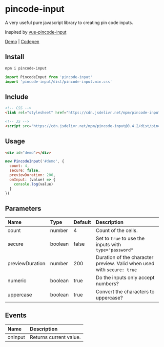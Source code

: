 # pincode-input

A very useful pure javascript library to creating pin code inputs.

Inspired by [vue-pincode-input](https://github.com/Seokky/vue-pincode-input)

[Demo](https://dgknca.github.io/pincode-input/) | [Codepen](https://codepen.io/dgknca/pen/poNOdXp)

## Install

```bash
npm i pincode-input
```

```js
import PincodeInput from 'pincode-input'
import 'pincode-input/dist/pincode-input.min.css'
```

## Include

```html
<!-- CSS -->
<link rel="stylesheet" href="https://cdn.jsdelivr.net/npm/pincode-input@0.4.2/dist/pincode-input.min.css" />

<!-- JS -->
<script src="https://cdn.jsdelivr.net/npm/pincode-input@0.4.2/dist/pincode-input.min.js"></script>
```

## Usage

```html
<div id="demo"></div>
```

```js
new PincodeInput('#demo', {
  count: 4,
  secure: false,
  previewDuration: 200,
  onInput: (value) => {
    console.log(value)
  }
})
```

## Parameters

| Name            | Type    | Default | Description                                                            |
| :-------------- | :------ | :------ | :--------------------------------------------------------------------- |
| count           | number  | 4       | Count of the cells.                                                    |
| secure          | boolean | false   | Set to `true` to use the inputs with `type="password"`                 |
| previewDuration | number  | 200     | Duration of the character preview. Valid when used with `secure: true` |
| numeric         | boolean | true    | Do the inputs only accept numbers?                                     |
| uppercase       | boolean | true    | Convert the characters to uppercase?                                   |

## Events

| Name    | Description            |
| :------ | :--------------------- |
| onInput | Returns current value. |

